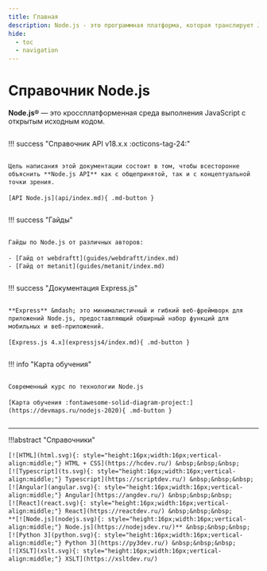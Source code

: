 ```yaml
---
title: Главная
description: Node.js - это программная платформа, которая транслирует JavaScript в машинный код, исполняемый на стороне сервера
hide:
  - toc
  - navigation
---
```


# Справочник Node.js

**Node.js®** — это кроссплатформенная среда выполнения JavaScript с открытым исходным кодом.

<div style="display: grid; grid-template-columns: repeat(auto-fill, minmax(300px, 1fr)); grid-column-gap: 30px; place-items: stretch;" markdown>

!!! success "Справочник API v18.x.x :octicons-tag-24:"

    Цель написания этой документации состоит в том, чтобы всесторонне объяснить **Node.js API** как с общепринятой, так и с концептуальной точки зрения.

    [API Node.js](api/index.md){ .md-button }

!!! success "Гайды"

    Гайды по Node.js от различных авторов:

    - [Гайд от webdraftt](guides/webdraftt/index.md)
    - [Гайд от metanit](guides/metanit/index.md)

!!! success "Документация Express.js"

    **Express** &mdash; это минималистичный и гибкий веб-фреймворк для приложений Node.js, предоставляющий обширный набор функций для мобильных и веб-приложений.

    [Express.js 4.x](expressjs4/index.md){ .md-button }

!!! info "Карта обучения"

    Современный курс по технологии Node.js

    [Карта обучения :fontawesome-solid-diagram-project:](https://devmaps.ru/nodejs-2020){ .md-button }

</div>

<!-- https://habr.com/ru/company/ruvds/blog/422893/ -->

---

!!!abstract "Справочники"

    [![HTML](html.svg){: style="height:16px;width:16px;vertical-align:middle;"} HTML + CSS](https://hcdev.ru/) &nbsp;&nbsp;&nbsp;
    [![Typescript](ts.svg){: style="height:16px;width:16px;vertical-align:middle;"} Typescript](https://scriptdev.ru/) &nbsp;&nbsp;&nbsp;
    [![Angular](angular.svg){: style="height:16px;width:16px;vertical-align:middle;"} Angular](https://angdev.ru/) &nbsp;&nbsp;&nbsp;
    [![React](react.svg){: style="height:16px;width:16px;vertical-align:middle;"} React](https://reactdev.ru/) &nbsp;&nbsp;&nbsp;
    **[![Node.js](nodejs.svg){: style="height:16px;width:16px;vertical-align:middle;"} Node.js](https://nodejsdev.ru/)** &nbsp;&nbsp;&nbsp;
    [![Python 3](python.svg){: style="height:16px;width:16px;vertical-align:middle;"} Python 3](https://py3dev.ru/) &nbsp;&nbsp;&nbsp;
    [![XSLT](xslt.svg){: style="height:16px;width:16px;vertical-align:middle;"} XSLT](https://xsltdev.ru/)
